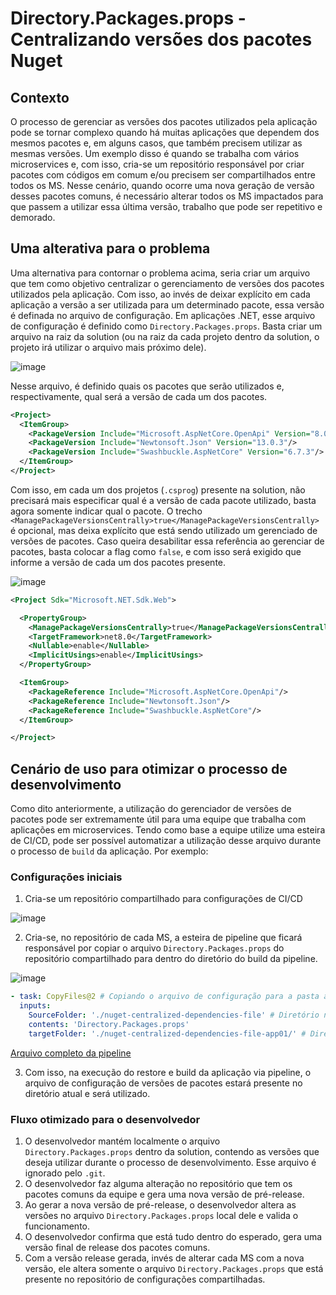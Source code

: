 # Directory.Packages.props - Centralizando versões dos pacotes Nuget

## Contexto
O processo de gerenciar as versões dos pacotes utilizados pela aplicação pode se tornar complexo quando há muitas aplicações que dependem dos mesmos pacotes e, em alguns casos, que também precisem utilizar as mesmas versões.
Um exemplo disso é quando se trabalha com vários microservices e, com isso, cria-se um repositório responsável por criar pacotes com códigos em comum e/ou precisem ser compartilhados entre todos os MS. 
Nesse cenário, quando ocorre uma nova geração de versão desses pacotes comuns, é necessário alterar todos os MS impactados para que passem a utilizar essa última versão, trabalho que pode ser repetitivo e demorado.

## Uma alterativa para o problema
Uma alternativa para contornar o problema acima, seria criar um arquivo que tem como objetivo centralizar o gerenciamento de versões dos pacotes utilizados pela aplicação. Com isso, ao invés de deixar explícito em cada aplicação a versão a ser utilizada para um determinado pacote, essa versão é definada no arquivo de configuração.
Em aplicações .NET, esse arquivo de configuração é definido como `Directory.Packages.props`. Basta criar um arquivo na raiz da solution (ou na raiz da cada projeto dentro da solution, o projeto irá utilizar o arquivo mais próximo dele).

![image](https://github.com/user-attachments/assets/4b5a1cef-c0e6-4a7d-8db4-0eb703178274)

Nesse arquivo, é definido quais os pacotes que serão utilizados e, respectivamente, qual será a versão de cada um dos pacotes.

```xml
<Project>
  <ItemGroup>
    <PackageVersion Include="Microsoft.AspNetCore.OpenApi" Version="8.0.8"/>
    <PackageVersion Include="Newtonsoft.Json" Version="13.0.3"/>
    <PackageVersion Include="Swashbuckle.AspNetCore" Version="6.7.3"/>
  </ItemGroup>
</Project>
```

Com isso, em cada um dos projetos (`.csprog`) presente na solution, não precisará mais especificar qual é a versão de cada pacote utilizado, basta agora somente indicar qual o pacote.
O trecho `<ManagePackageVersionsCentrally>true</ManagePackageVersionsCentrally>` é opcional, mas deixa explícito que está sendo utilizado um gerenciado de versões de pacotes.
Caso queira desabilitar essa referência ao gerenciar de pacotes, basta colocar a flag como `false`, e com isso será exigido que informe a versão de cada um dos pacotes presente.

![image](https://github.com/user-attachments/assets/2867bb11-5398-41fc-b711-a61f12da0bef)

```xml
<Project Sdk="Microsoft.NET.Sdk.Web">

  <PropertyGroup>
    <ManagePackageVersionsCentrally>true</ManagePackageVersionsCentrally>
    <TargetFramework>net8.0</TargetFramework>
    <Nullable>enable</Nullable>
    <ImplicitUsings>enable</ImplicitUsings>
  </PropertyGroup>

  <ItemGroup>
    <PackageReference Include="Microsoft.AspNetCore.OpenApi"/>
    <PackageReference Include="Newtonsoft.Json"/>
    <PackageReference Include="Swashbuckle.AspNetCore"/>
  </ItemGroup>

</Project>
```

## Cenário de uso para otimizar o processo de desenvolvimento
Como dito anteriormente, a utilização do gerenciador de versões de pacotes pode ser extremamente útil para uma equipe que trabalha com aplicações em microservices.
Tendo como base a equipe utilize uma esteira de CI/CD, pode ser possível automatizar a utilização desse arquivo durante o processo de `build` da aplicação.
Por exemplo:

### Configurações iniciais
1. Cria-se um repositório compartilhado para configurações de CI/CD

![image](https://github.com/user-attachments/assets/74cd36e6-5ed2-4f99-a216-8919f03797ed)

2. Cria-se, no repositório de cada MS, a esteira de pipeline que ficará responsável por copiar o arquivo `Directory.Packages.props` do repositório compartilhado para dentro do diretório do build da pipeline.

![image](https://github.com/user-attachments/assets/b5abb698-9193-48ba-bbb6-26546833e4e9)

```yaml
- task: CopyFiles@2 # Copiando o arquivo de configuração para a pasta atual do projeto em que se encontra a Solution
  inputs:
    SourceFolder: './nuget-centralized-dependencies-file' # Diretório no qual encontra-se o arquivo de configuração das versões dos pacotes
    contents: 'Directory.Packages.props'
    targetFolder: './nuget-centralized-dependencies-file-app01/' # Diretório onde se encontra o projeto atual
```
[Arquivo completo da pipeline](https://github.com/martineli17/.net-centralized-nuget-packages-versions/blob/master/azure-pipelines.yml)

3. Com isso, na execução do restore e build da aplicação via pipeline, o arquivo de configuração de versões de pacotes estará presente no diretório atual e será utilizado.

### Fluxo otimizado para o desenvolvedor 
1. O desenvolvedor mantém localmente o arquivo `Directory.Packages.props` dentro da solution, contendo as versões que deseja utilizar durante o processo de desenvolvimento. Esse arquivo é ignorado pelo `.git`.
2. O desenvolvedor faz alguma alteração no repositório que tem os pacotes comuns da equipe e gera uma nova versão de pré-release.
3. Ao gerar a nova versão de pré-release, o desenvolvedor altera as versões no arquivo `Directory.Packages.props` local dele e valida o funcionamento.
4. O desenvolvedor confirma que está tudo dentro do esperado, gera uma versão final de release dos pacotes comuns.
5. Com a versão release gerada, invés de alterar cada MS com a nova versão, ele altera somente o arquivo `Directory.Packages.props` que está presente no repositório de configurações compartilhadas.

